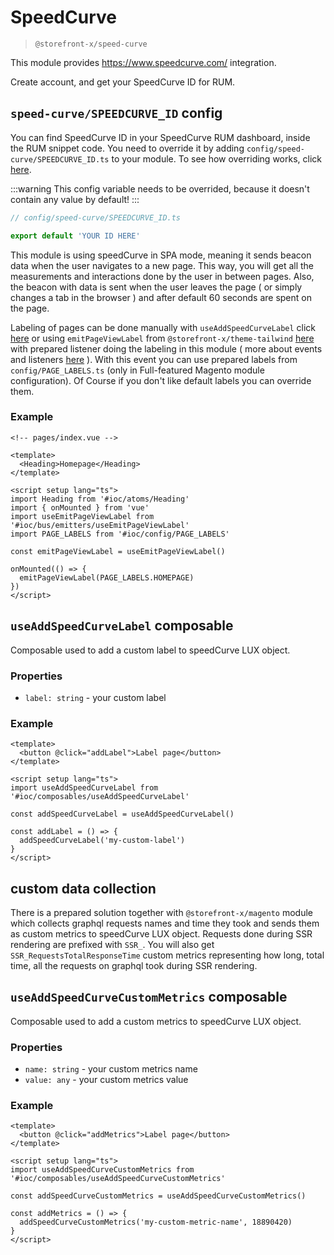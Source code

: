 # SpeedCurve

> `@storefront-x/speed-curve`

This module provides https://www.speedcurve.com/ integration.

Create account, and get your SpeedCurve ID for RUM.

## `speed-curve/SPEEDCURVE_ID` config

You can find SpeedCurve ID in your SpeedCurve RUM dashboard, inside the RUM snippet code. You need to override it by adding `config/speed-curve/SPEEDCURVE_ID.ts` to your module. To see how overriding works, click [here](/getting-started/how-it-works.html#overriding).

:::warning
This config variable needs to be overrided, because it doesn't contain any value by default!
:::

```ts
// config/speed-curve/SPEEDCURVE_ID.ts

export default 'YOUR ID HERE'
```

This module is using speedCurve in SPA mode, meaning it sends beacon data when the user navigates to a new page. This way, you will get all the measurements and interactions done by the user in between pages. Also, the beacon with data is sent when the user leaves the page ( or simply changes a tab in the browser ) and after default 60 seconds are spent on the page.

Labeling of pages can be done manually with `useAddSpeedCurveLabel` click [here](/modules/speed-curve.html#useaddspeedcurvelabel-composable) or using `emitPageViewLabel` from `@storefront-x/theme-tailwind` [here](/modules/theme-tailwind.html#pageviewlabel-event) with prepared listener doing the labeling in this module ( more about events and listeners [here](/advanced/event-bus.html) ). With this event you can use prepared labels from `config/PAGE_LABELS.ts` (only in Full-featured Magento module configuration). Of Course if you don't like default labels you can override them.

### Example

```vue
<!-- pages/index.vue -->

<template>
  <Heading>Homepage</Heading>
</template>

<script setup lang="ts">
import Heading from '#ioc/atoms/Heading'
import { onMounted } from 'vue'
import useEmitPageViewLabel from '#ioc/bus/emitters/useEmitPageViewLabel'
import PAGE_LABELS from '#ioc/config/PAGE_LABELS'

const emitPageViewLabel = useEmitPageViewLabel()

onMounted(() => {
  emitPageViewLabel(PAGE_LABELS.HOMEPAGE)
})
</script>
```

## `useAddSpeedCurveLabel` composable

Composable used to add a custom label to speedCurve LUX object.

### Properties

- `label: string` - your custom label

### Example

```vue
<template>
  <button @click="addLabel">Label page</button>
</template>

<script setup lang="ts">
import useAddSpeedCurveLabel from '#ioc/composables/useAddSpeedCurveLabel'

const addSpeedCurveLabel = useAddSpeedCurveLabel()

const addLabel = () => {
  addSpeedCurveLabel('my-custom-label')
}
</script>
```

## custom data collection

There is a prepared solution together with `@storefront-x/magento` module which collects graphql requests names and time they took and sends them as custom metrics to speedCurve LUX object. Requests done during SSR rendering are prefixed with `SSR_`. You will also get `SSR_RequestsTotalResponseTime` custom metrics representing how long, total time, all the requests on graphql took during SSR rendering.

## `useAddSpeedCurveCustomMetrics` composable

Composable used to add a custom metrics to speedCurve LUX object.

### Properties

- `name: string` - your custom metrics name
- `value: any` - your custom metrics value

### Example

```vue
<template>
  <button @click="addMetrics">Label page</button>
</template>

<script setup lang="ts">
import useAddSpeedCurveCustomMetrics from '#ioc/composables/useAddSpeedCurveCustomMetrics'

const addSpeedCurveCustomMetrics = useAddSpeedCurveCustomMetrics()

const addMetrics = () => {
  addSpeedCurveCustomMetrics('my-custom-metric-name', 18890420)
}
</script>
```
